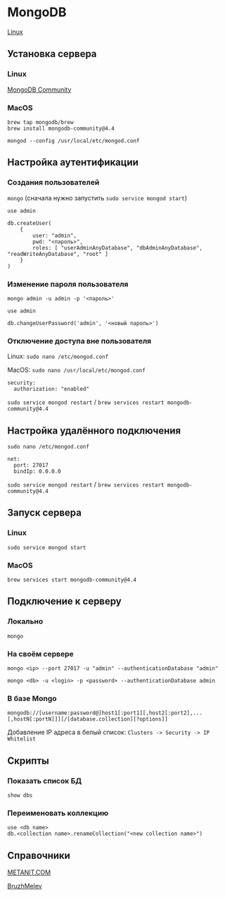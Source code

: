 # MongoDB
[Linux](https://docs.mongodb.com/v3.6/tutorial/install-mongodb-on-ubuntu/)

## Установка сервера
### Linux
[MongoDB Community](https://docs.mongodb.com/manual/tutorial/install-mongodb-on-ubuntu/)

### MacOS
```
brew tap mongodb/brew
brew install mongodb-community@4.4
```

``` mongod --config /usr/local/etc/mongod.conf ```

## Настройка аутентификации
### Создания пользователей
``` mongo ``` (сначала нужно запустить ``` sudo service mongod start ```)

``` use admin ```

```
db.createUser(
	{
		user: "admin",
		pwd: "<пароль>",
		roles: [ "userAdminAnyDatabase", "dbAdminAnyDatabase", "readWriteAnyDatabase", "root" ]
	}
)
```

### Изменение пароля пользователя
``` mongo admin -u admin -p '<пароль>' ```

``` use admin ```

``` db.changeUserPassword('admin', '<новый пароль>') ```

### Отключение доступа вне пользователя
Linux: ``` sudo nano /etc/mongod.conf ```

MacOS: ``` sudo nano /usr/local/etc/mongod.conf ```

```
security:
  authorization: "enabled"
```

``` sudo service mongod restart ``` / ``` brew services restart mongodb-community@4.4 ```

## Настройка удалённого подключения
``` sudo nano /etc/mongod.conf ```

```
net:
  port: 27017
  bindIp: 0.0.0.0
```

``` sudo service mongod restart ``` / ``` brew services restart mongodb-community@4.4 ```

## Запуск сервера
### Linux
``` sudo service mongod start ```

### MacOS
``` brew services start mongodb-community@4.4 ```

## Подключение к серверу
### Локально
``` mongo ```

### На своём сервере
``` mongo <ip> --port 27017 -u "admin" --authenticationDatabase "admin" ```

``` mongo <db> -u <login> -p <password> --authenticationDatabase admin ```

### В базе Mongo
``` mongodb://[username:password@]host1[:port1][,host2[:port2],...[,hostN[:portN]]][/[database.collection][?options]] ```

Добавление IP адреса в белый список: ``` Clusters -> Security -> IP Whitelist ```

## Скрипты
### Показать список БД
```
show dbs
```

### Переименовать коллекцию
```
use <db name>
db.<collection name>.renameCollection("<new collection name>")
```

## Справочники
[METANIT.COM](https://metanit.com/nosql/mongodb/2.8.php)

[BruzhMelev](https://bruzh.wordpress.com/2016/06/25/%D1%88%D0%BF%D0%B0%D1%80%D0%B3%D0%B0%D0%BB%D0%BA%D0%B0-mongodb/)